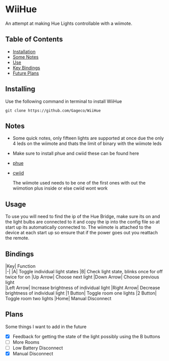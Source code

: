 # WiiHue
An attempt at making Hue Lights controllable with a wiimote.

## Table of Contents
* [Installation](#installing)
* [Some Notes](#notes)
* [Use](#usage)
* [Key Bindings](#bindings)
* [Future Plans](#plans)

## Installing
Use the following command in terminal to install WiiHue
````
git clone https://github.com/Gageco/WiiHue
````

## Notes
- Some quick notes, only fifteen lights are supported at once due the only 4 leds on the wiimote and thats the limit of binary with the wiimote leds
- Make sure to install phue and cwiid these can be found here
- [phue](https://github.com/studioimaginaire/phue)
- [cwiid](https://github.com/abstrakraft/cwiid)

  The wiimote used needs to be one of the first ones with out the wiimotion plus inside or else cwiid wont work

## Usage
To use you will need to find the ip of the Hue Bridge, make sure its on and the light bulbs are connected to it and copy the ip into the config file so at start up its automatically connected to. The wiimote is attached to the device at each start up so ensure that if the power goes out you reattach the remote.

## Bindings
|Key| Function           
|-|
|A| Toggle individual light states
|B| Check light state, blinks once for off twice for on
|Up Arrow| Choose next light
|Down Arrow| Choose previous light     
|Left Arrow| Increase brightness of individual light
|Right Arrow| Decrease brightness of individual light
|1 Button| Toggle room one lights
|2 Button| Toggle room two lights
|Home| Manual Disconnect

## Plans
Some things I want to add in the future
- [x] Feedback for getting the state of the light possibly using the B buttons
- [ ] More Rooms
- [ ] Low Battery Disconnect
- [x] Manual Disconnect
